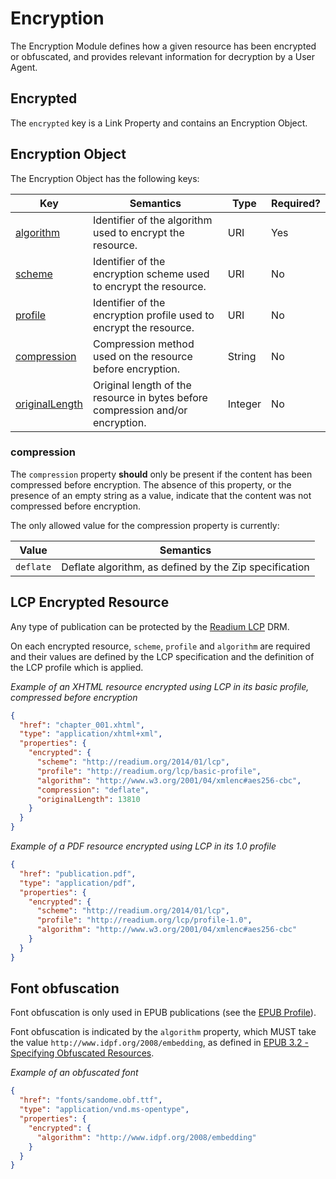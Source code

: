 # Encryption 

The Encryption Module defines how a given resource has been encrypted or obfuscated, and provides relevant information for decryption by a User Agent.

## Encrypted

The `encrypted` key is a Link Property and contains an Encryption Object.

## Encryption Object

The Encryption Object has the following keys:

| Key   | Semantics | Type     | Required? |
| ----- | --------- | -------- | --------- |
| [algorithm](#algorithm)  | Identifier of the algorithm used to encrypt the resource.  | URI  | Yes |
| [scheme](#scheme)  | Identifier of the encryption scheme used to encrypt the resource.  | URI  | No |
| [profile](#profile)  | Identifier of the encryption profile used to encrypt the resource.  | URI  | No |
| [compression](#compression)  | Compression method used on the resource before encryption. | String | No |
| [originalLength](#originalLength)  | Original length of the resource in bytes before compression and/or encryption. | Integer  | No |

### compression 

The `compression` property <strong class="rfc">should</strong> only be present if the content has been compressed before encryption. The absence of this property, or the presence of an empty string as a value, indicate that the content was not compressed before encryption.  

The only allowed value for the compression property is currently:

| Value     | Semantics |
| --------- | --------- | 
| `deflate` | Deflate algorithm, as defined by the Zip specification |


## LCP Encrypted Resource

Any type of publication can be protected by the [Readium LCP](https://readium.org/lcp-specs/releases/lcp/latest) DRM. 

On each encrypted resource, `scheme`, `profile` and `algorithm` are required and their values are defined by the LCP specification and the definition of the LCP profile which is applied.

*Example of an XHTML resource encrypted using LCP in its basic profile, compressed before encryption*

```json
{
  "href": "chapter_001.xhtml",
  "type": "application/xhtml+xml",
  "properties": {
    "encrypted": {
      "scheme": "http://readium.org/2014/01/lcp",
      "profile": "http://readium.org/lcp/basic-profile",
      "algorithm": "http://www.w3.org/2001/04/xmlenc#aes256-cbc",
      "compression": "deflate",
      "originalLength": 13810
    }
  }
}
```
*Example of a PDF resource encrypted using LCP in its 1.0 profile*

```json
{
  "href": "publication.pdf",
  "type": "application/pdf",
  "properties": {
    "encrypted": {
      "scheme": "http://readium.org/2014/01/lcp",
      "profile": "http://readium.org/lcp/profile-1.0",
      "algorithm": "http://www.w3.org/2001/04/xmlenc#aes256-cbc"
    }
  }
}
```

## Font obfuscation

Font obfuscation is only used in EPUB publications (see the [EPUB Profile](../profiles/epub.md)). 

Font obfuscation is indicated by the `algorithm` property, which MUST take the value `http://www.idpf.org/2008/embedding`, as defined in [EPUB 3.2 - Specifying Obfuscated Resources](https://www.w3.org/publishing/epub3/epub-ocf.html#obfus-specifying).

*Example of an obfuscated font*

```json
{
  "href": "fonts/sandome.obf.ttf",
  "type": "application/vnd.ms-opentype",
  "properties": {
    "encrypted": {
      "algorithm": "http://www.idpf.org/2008/embedding"
    }
  }
}
```
